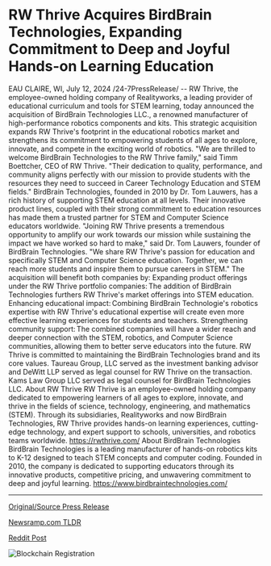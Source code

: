 # RW Thrive Acquires BirdBrain Technologies, Expanding Commitment to Deep and Joyful Hands-on Learning Education

EAU CLAIRE, WI, July 12, 2024 /24-7PressRelease/ -- RW Thrive, the employee-owned holding company of Realityworks, a leading provider of educational curriculum and tools for STEM learning, today announced the acquisition of BirdBrain Technologies LLC., a renowned manufacturer of high-performance robotics components and kits. This strategic acquisition expands RW Thrive's footprint in the educational robotics market and strengthens its commitment to empowering students of all ages to explore, innovate, and compete in the exciting world of robotics.   "We are thrilled to welcome BirdBrain Technologies to the RW Thrive family," said Timm Boettcher, CEO of RW Thrive. "Their dedication to quality, performance, and community aligns perfectly with our mission to provide students with the resources they need to succeed in Career Technology Education and STEM fields."   BirdBrain Technologies, founded in 2010 by Dr. Tom Lauwers, has a rich history of supporting STEM education at all levels. Their innovative product lines, coupled with their strong commitment to education resources has made them a trusted partner for STEM and Computer Science educators worldwide.   "Joining RW Thrive presents a tremendous opportunity to amplify our work towards our mission while sustaining the impact we have worked so hard to make," said Dr. Tom Lauwers, founder of BirdBrain Technologies. "We share RW Thrive's passion for education and specifically STEM and Computer Science education. Together, we can reach more students and inspire them to pursue careers in STEM."   The acquisition will benefit both companies by:   Expanding product offerings under the RW Thrive portfolio companies: The addition of BirdBrain Technologies furthers RW Thrive's market offerings into STEM education.   Enhancing educational impact: Combining BirdBrain Technologie's robotics expertise with RW Thrive's educational expertise will create even more effective learning experiences for students and teachers.   Strengthening community support: The combined companies will have a wider reach and deeper connection with the STEM, robotics, and Computer Science communities, allowing them to better serve educators into the future.   RW Thrive is committed to maintaining the BirdBrain Technologies brand and its core values.   Taureau Group, LLC served as the investment banking advisor and DeWitt LLP served as legal counsel for RW Thrive on the transaction. Kams Law Group LLC served as legal counsel for BirdBrain Technologies LLC.  About RW Thrive   RW Thrive is an employee-owned holding company dedicated to empowering learners of all ages to explore, innovate, and thrive in the fields of science, technology, engineering, and mathematics (STEM). Through its subsidiaries, Realityworks and now BirdBrain Technologies, RW Thrive provides hands-on learning experiences, cutting-edge technology, and expert support to schools, universities, and robotics teams worldwide. https://rwthrive.com/  About BirdBrain Technologies   BirdBrain Technologies is a leading manufacturer of hands-on robotics kits to K-12 designed to teach STEM concepts and computer coding. Founded in 2010, the company is dedicated to supporting educators through its innovative products, competitive pricing, and unwavering commitment to deep and joyful learning. https://www.birdbraintechnologies.com/ 

---

[Original/Source Press Release](https://www.24-7pressrelease.com/press-release/512462/rw-thrive-acquires-birdbrain-technologies-expanding-commitment-to-deep-and-joyful-hands-on-learning-education)
                    

[Newsramp.com TLDR](None) 



[Reddit Post](https://www.reddit.com/r/newsramp/comments/1e1bfqb/rw_thrive_acquires_birdbrain_technologies/) 



![Blockchain Registration](https://cdn.newsramp.app/24-7PressRelease/qrcode/247/12/plumpGsh.webp)
